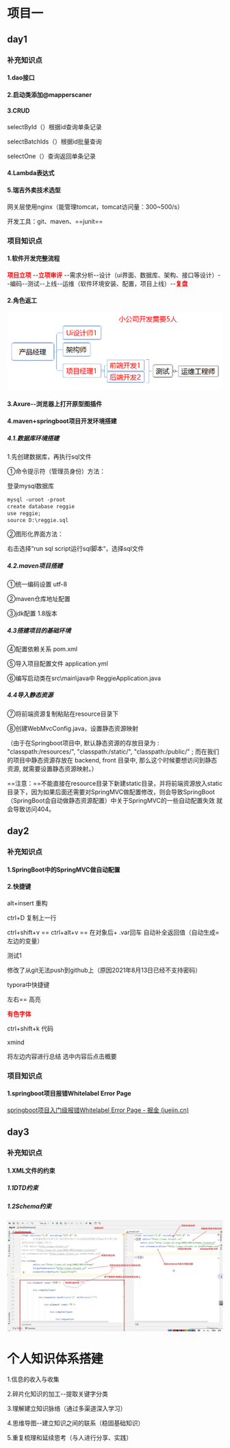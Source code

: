 # 项目一

## day1

### 补充知识点

#### 1.dao接口

#### 2.启动类添加@mapperscaner

#### 3.CRUD

selectById（）根据id查询单条记录

selectBatchIds（）根据id批量查询

selectOne（）查询返回单条记录

#### 4.Lambda表达式

#### 5.瑞吉外卖技术选型

网关层使用nginx（能管理tomcat，tomcat访问量：300~500/s）

开发工具：git、maven、==junit==

### 项目知识点

#### 1.软件开发完整流程

**<font color='red'>项目立项</font>** --**<font color='red'>立项审评</font>** --需求分析--设计（ui界面、数据库、架构、接口等设计）--编码--测试--上线--运维（软件环境安装、配置，项目上线）--**<font color='red'>复盘</font>** 

#### 2.角色返工

![1709019397216](Typoraphoto/1709019397216.png)

#### 3.Axure--浏览器上打开原型图插件

#### 4.maven+springboot项目开发环境搭建

##### 4.1.数据库环境搭建

1.先创建数据库，再执行sql文件

①命令提示符（管理员身份）方法：

登录mysql数据库

```
mysql -uroot -proot
create database reggie
use reggie;
source D:\reggie.sql
```

②图形化界面方法：

右击选择“run sql script运行sql脚本“，选择sql文件

##### 4.2.maven项目搭建

①统一编码设置 utf-8

②maven仓库地址配置

③jdk配置 1.8版本

##### 4.3搭建项目的基础环境

④配置依赖关系 pom.xml

⑤导入项目配置文件 application.yml

⑥编写启动类在src\main\java中  ReggieApplication.java

##### 4.4导入静态资源

⑦将前端资源复制粘贴在resource目录下

⑧创建WebMvcConfig.java，设置静态资源映射

（由于在Springboot项目中, 默认静态资源的存放目录为 : "classpath:/resources/", "classpath:/static/", "classpath:/public/" ; 而在我们的项目中静态资源存放在 backend, front 目录中, 那么这个时候要想访问到静态资源, 就需要设置静态资源映射。）



==注意：==不能直接在resource目录下新建static目录，并将前端资源放入static目录下，因为如果后面还需要对SpringMVC做配置修改，则会导致SpringBoot（SpringBoot会自动做静态资源配置）中关于SpringMVC的一些自动配置失效  就会导致访问404。

## day2

### 补充知识点

#### 1.SpringBoot中的SpringMVC做自动配置

#### 2.快捷键

alt+insert  重构

ctrl+D 复制上一行

ctrl+shift+v == ctrl+alt+v == 在对象后+ .var回车 自动补全返回值（自动生成=左边的变量）

测试1

修改了从git无法push到github上（原因2021年8月13日已经不支持密码）



typora中快捷键

左右==  高亮

**<font color='red'>有色字体</font>**

ctrl+shift+k  代码



xmind

将左边内容进行总结  选中内容后点击概要

### 项目知识点

#### 1.springboot项目报错Whitelabel Error Page

[springboot项目入门级报错Whitelabel Error Page - 掘金 (juejin.cn)](https://juejin.cn/post/7339526709421817875)

## day3

### 补充知识点

#### 1.XML文件的约束

##### 1.1DTD约束

##### 1.2Schema约束

![1709545337576](Typoraphoto/1709545337576.png)

# 个人知识体系搭建

1.信息的收入与收集

2.碎片化知识的加工--提取关键字分类

3.理解建立知识脉络（通过多渠道深入学习）

4.思维导图--建立知识之间的联系（稳固基础知识）

5.重复梳理和延续思考（与人进行分享、实践）
